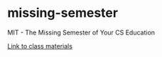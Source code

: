 # missing-semester
MIT - The Missing Semester of Your CS Education

[Link to class materials](https://missing.csail.mit.edu/)
